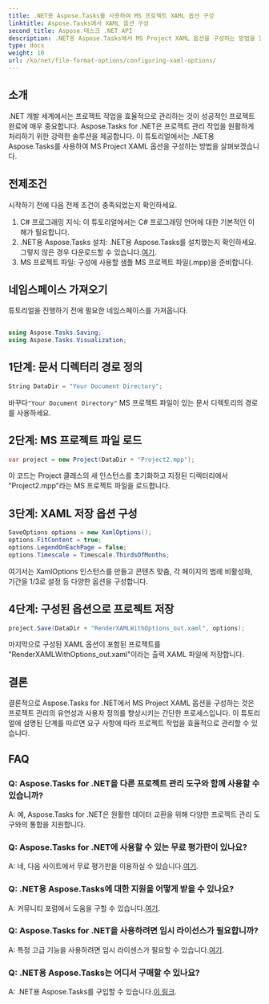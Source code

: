 ```yaml
---
title: .NET용 Aspose.Tasks를 사용하여 MS 프로젝트 XAML 옵션 구성
linktitle: Aspose.Tasks에서 XAML 옵션 구성
second_title: Aspose.태스크 .NET API
description: .NET용 Aspose.Tasks에서 MS Project XAML 옵션을 구성하는 방법을 알아보세요. 단계별 지침을 통해 프로젝트 관리 유연성과 사용자 정의를 향상하세요.
type: docs
weight: 10
url: /ko/net/file-format-options/configuring-xaml-options/
---
```

## 소개
.NET 개발 세계에서는 프로젝트 작업을 효율적으로 관리하는 것이 성공적인 프로젝트 완료에 매우 중요합니다. Aspose.Tasks for .NET은 프로젝트 관리 작업을 원활하게 처리하기 위한 강력한 솔루션을 제공합니다. 이 튜토리얼에서는 .NET용 Aspose.Tasks를 사용하여 MS Project XAML 옵션을 구성하는 방법을 살펴보겠습니다. 
## 전제조건
시작하기 전에 다음 전제 조건이 충족되었는지 확인하세요.
1. C# 프로그래밍 지식: 이 튜토리얼에서는 C# 프로그래밍 언어에 대한 기본적인 이해가 필요합니다.
2.  .NET용 Aspose.Tasks 설치: .NET용 Aspose.Tasks를 설치했는지 확인하세요. 그렇지 않은 경우 다운로드할 수 있습니다.[여기](https://releases.aspose.com/tasks/net/).
3. MS 프로젝트 파일: 구성에 사용할 샘플 MS 프로젝트 파일(.mpp)을 준비합니다.
## 네임스페이스 가져오기
튜토리얼을 진행하기 전에 필요한 네임스페이스를 가져옵니다.
```csharp

using Aspose.Tasks.Saving;
using Aspose.Tasks.Visualization;
```
## 1단계: 문서 디렉터리 경로 정의
```csharp
String DataDir = "Your Document Directory";
```
 바꾸다`"Your Document Directory"` MS 프로젝트 파일이 있는 문서 디렉토리의 경로를 사용하세요.
## 2단계: MS 프로젝트 파일 로드
```csharp
var project = new Project(DataDir + "Project2.mpp");
```
이 코드는 Project 클래스의 새 인스턴스를 초기화하고 지정된 디렉터리에서 "Project2.mpp"라는 MS 프로젝트 파일을 로드합니다.
## 3단계: XAML 저장 옵션 구성
```csharp
SaveOptions options = new XamlOptions();
options.FitContent = true;
options.LegendOnEachPage = false;
options.Timescale = Timescale.ThirdsOfMonths;
```
여기서는 XamlOptions 인스턴스를 만들고 콘텐츠 맞춤, 각 페이지의 범례 비활성화, 기간을 1/3로 설정 등 다양한 옵션을 구성합니다.
## 4단계: 구성된 옵션으로 프로젝트 저장
```csharp
project.Save(DataDir + "RenderXAMLWithOptions_out.xaml", options);
```
마지막으로 구성된 XAML 옵션이 포함된 프로젝트를 "RenderXAMLWithOptions_out.xaml"이라는 출력 XAML 파일에 저장합니다.
## 결론
결론적으로 Aspose.Tasks for .NET에서 MS Project XAML 옵션을 구성하는 것은 프로젝트 관리의 유연성과 사용자 정의를 향상시키는 간단한 프로세스입니다. 이 튜토리얼에 설명된 단계를 따르면 요구 사항에 따라 프로젝트 작업을 효율적으로 관리할 수 있습니다.

## FAQ

### Q: Aspose.Tasks for .NET을 다른 프로젝트 관리 도구와 함께 사용할 수 있습니까?

A: 예, Aspose.Tasks for .NET은 원활한 데이터 교환을 위해 다양한 프로젝트 관리 도구와의 통합을 지원합니다.

### Q: Aspose.Tasks for .NET에 사용할 수 있는 무료 평가판이 있나요?

 A: 네, 다음 사이트에서 무료 평가판을 이용하실 수 있습니다.[여기](https://releases.aspose.com/).

### Q: .NET용 Aspose.Tasks에 대한 지원을 어떻게 받을 수 있나요?

 A: 커뮤니티 포럼에서 도움을 구할 수 있습니다.[여기](https://forum.aspose.com/c/tasks/15).

### Q: Aspose.Tasks for .NET을 사용하려면 임시 라이선스가 필요합니까?

A: 특정 고급 기능을 사용하려면 임시 라이센스가 필요할 수 있습니다.[여기](https://purchase.aspose.com/temporary-license/).

### Q: .NET용 Aspose.Tasks는 어디서 구매할 수 있나요?

 A: .NET용 Aspose.Tasks를 구입할 수 있습니다.[이 링크](https://purchase.aspose.com/buy).